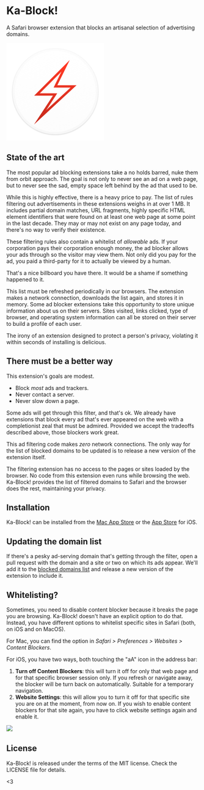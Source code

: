 # Ka-Block!

A Safari browser extension that blocks an artisanal selection of advertising
domains.

![Ka-Block!](/Shared%20(App)/Assets.xcassets/AppIcon.appiconset/256x256.png)

## State of the art

The most popular ad blocking extensions take a no holds barred, nuke them from
orbit approach. The goal is not only to never see an ad on a web page, but to never
see the sad, empty space left behind by the ad that used to be.

While this is highly effective, there is a heavy price to pay. The list of rules
filtering out advertisements in these extensions weighs in at over 1 MB. It
includes partial domain matches, URL fragments, highly specific HTML element
identifiers that were found on at least one web page at some point in the last
decade. They may or may not exist on any page today, and there's no way to
verify their existence.

These filtering rules also contain a whitelist of *allowable* ads. If your
corporation pays their corporation enough money, the ad blocker allows your
ads through so the visitor may view them. Not only did you pay for the ad,
you paid a third-party for it to actually be viewed by a human.

That's a nice billboard you have there. It would be a shame if something
happened to it.

This list must be refreshed periodically in our browsers. The extension makes
a network connection, downloads the list again, and stores it in memory. Some
ad blocker extensions take this opportunity to store unique information about
us on their servers. Sites visited, links clicked, type of browser, and
operating system information can all be stored on their server to build a
profile of each user.

The irony of an extension designed to protect a person's privacy, violating
it within seconds of installing is delicious.

## There must be a better way

This extension's goals are modest.

- Block *most* ads and trackers.
- Never contact a server.
- Never slow down a page.

Some ads will get through this filter, and that's ok. We already have
extensions that block every ad that's ever appeared on the web with a
completionist zeal that must be admired. Provided we accept the tradeoffs
described above, those blockers work great.

This ad filtering code makes *zero* network connections. The only way for the
list of blocked domains to be updated is to release a new version of the
extension itself.

The filtering extension has no access to the pages or sites loaded by the
browser. No code from this extension even runs while browsing the web.
Ka-Block! provides the list of filtered domains to Safari and the browser
does the rest, maintaining your privacy.

## Installation

Ka-Block! can be installed from the [Mac App Store][macos] or the [App Store][ios] for iOS.

## Updating the domain list

If there's a pesky ad-serving domain that's getting through the filter, open
a pull request with the domain and a site or two on which its ads appear. We'll
add it to the [blocked domains list](/Shared%20(Extension)/blockerList.json)
and release a new version of the extension to include it.

## Whitelisting?

Sometimes, you need to disable content blocker because it breaks the page you are browsing. Ka-Block!
doesn't have an explicit option to do that. Instead, you have different options to whitelist specific sites
in Safari (both, on iOS and on MacOS).

For Mac, you can find the option in *Safari > Preferences > Websites > Content Blockers*.

For iOS, you have two ways, both touching the "aA" icon in the address bar:

1. **Turn off Content Blockers**: this will turn it off for only that web page and for that specific browser session only. If you refresh or navigate away, the blocker will be turn back on automatically. Suitable for a temporary navigation.
2. **Website Settings**: this will allow you to turn it off for that specific site you are on at the moment, from now on. If you wish to enable content blockers for that site again, you have to click website settings again and enable it.

<img src="https://user-images.githubusercontent.com/3683251/117017485-a0b7d580-acc1-11eb-9514-11e44ee21882.jpeg" width="300">

## License

Ka-Block! is released under the terms of the MIT license. Check the LICENSE file for details.

<3

[macos]: https://itunes.apple.com/us/app/ka-block/id1335413823?mt=12
[ios]: https://geo.itunes.apple.com/us/app/ka-block!/id1037173557?mt=8
